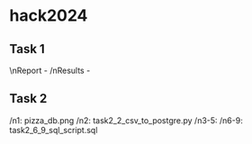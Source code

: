 # hack2024

## Task 1
\nReport - 
/nResults - 


## Task 2
/n1: pizza_db.png
/n2: task2_2_csv_to_postgre.py
/n3-5: 
/n6-9: task2_6_9_sql_script.sql
